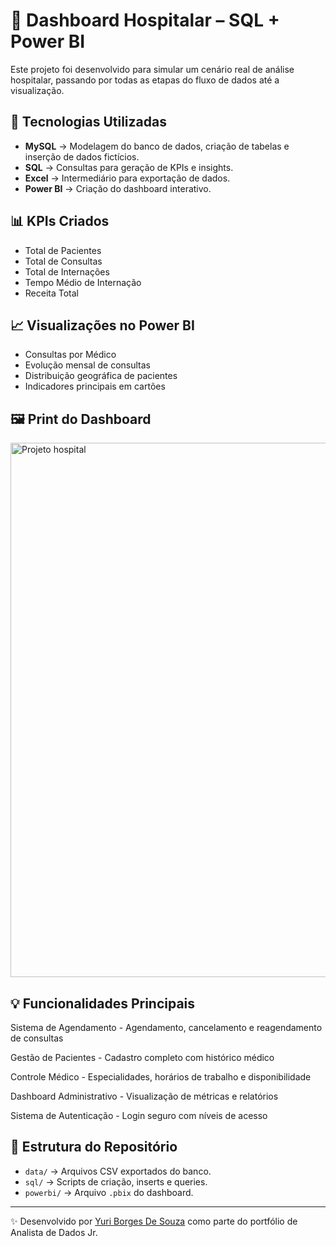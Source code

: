 # 🏥 Dashboard Hospitalar – SQL + Power BI

Este projeto foi desenvolvido para simular um cenário real de análise hospitalar, passando por todas as etapas do fluxo de dados até a visualização.

## 🚀 Tecnologias Utilizadas
- **MySQL** → Modelagem do banco de dados, criação de tabelas e inserção de dados fictícios.
- **SQL** → Consultas para geração de KPIs e insights.
- **Excel** → Intermediário para exportação de dados.
- **Power BI** → Criação do dashboard interativo.

## 📊 KPIs Criados
- Total de Pacientes
- Total de Consultas
- Total de Internações
- Tempo Médio de Internação
- Receita Total

## 📈 Visualizações no Power BI
- Consultas por Médico
- Evolução mensal de consultas
- Distribuição geográfica de pacientes
- Indicadores principais em cartões

## 🖼️ Print do Dashboard
<img width="1600" height="855" alt="Projeto hospital" src="https://github.com/user-attachments/assets/f2a4240f-1c7a-48c0-8427-52cc621a7e27" />


## 💡 Funcionalidades Principais
Sistema de Agendamento - Agendamento, cancelamento e reagendamento de consultas

Gestão de Pacientes - Cadastro completo com histórico médico

Controle Médico - Especialidades, horários de trabalho e disponibilidade

Dashboard Administrativo - Visualização de métricas e relatórios

Sistema de Autenticação - Login seguro com níveis de acesso

## 📂 Estrutura do Repositório
- `data/` → Arquivos CSV exportados do banco.
- `sql/` → Scripts de criação, inserts e queries.
- `powerbi/` → Arquivo `.pbix` do dashboard.

---
✨ Desenvolvido por [Yuri Borges De Souza](www.linkedin.com/in/yuri-borges-dados) como parte do portfólio de Analista de Dados Jr.
